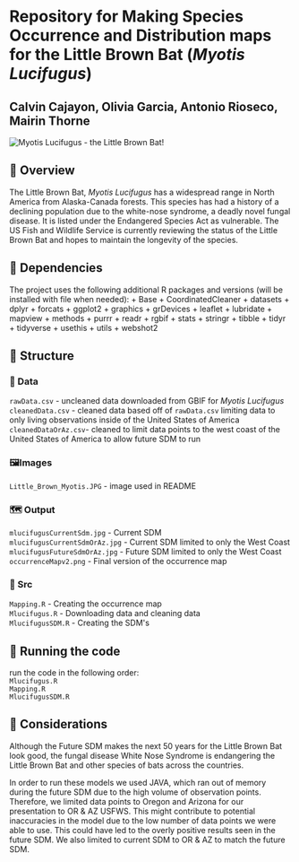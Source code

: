 # Repository for Making Species Occurrence and Distribution maps for the Little Brown Bat (*Myotis Lucifugus*)

## Calvin Cajayon, Olivia Garcia, Antonio Rioseco, Mairin Thorne

![*Myotis Lucifugus* - the Little Brown
Bat!](images/Little_Brown_Myotis.JPG)

## 🦇 Overview

The Little Brown Bat, *Myotis Lucifugus* has a widespread range in North
America from Alaska-Canada forests. This species has had a history of a
declining population due to the white-nose syndrome, a deadly novel
fungal disease. It is listed under the Endangered Species Act as vulnerable. The US Fish and Wildlife Service is currently reviewing the status of the Little Brown Bat and hopes to maintain the longevity of the species.

## 🔗 Dependencies

The project uses the following additional R packages and versions (will
be installed with file when needed): + Base + CoordinatedCleaner +
datasets + dplyr + forcats + ggplot2 + graphics + grDevices + leaflet +
lubridate + mapview + methods + purrr + readr + rgbif + stats +
stringr + tibble + tidyr + tidyverse + usethis + utils + webshot2

## 📂 Structure

### 💾 Data

`rawData.csv` - uncleaned data downloaded from GBIF for *Myotis
Lucifugus*\
`cleanedData.csv` - cleaned data based off of `rawData.csv` limiting
data to only living observations inside of the United States of America\
`cleanedDataOrAz.csv`- cleaned to limit data points to the west coast of
the United States of America to allow future SDM to run

### 🖼Images

`Little_Brown_Myotis.JPG` - image used in README

### 🗺️ Output

`mlucifugusCurrentSdm.jpg` - Current SDM\
`mlucifugusCurrentSdmOrAz.jpg` - Current SDM limited to only the West
Coast\
`mlucifugusFutureSdmOrAz.jpg` - Future SDM limited to only the West
Coast\
`occurrenceMapv2.png` - Final version of the occurrence map

### 📜 Src

`Mapping.R` - Creating the occurrence map\
`Mlucifugus.R` - Downloading data and cleaning data\
`MlucifugusSDM.R` - Creating the SDM's

## 🏃 Running the code

run the code in the following order:\
`Mlucifugus.R`\
`Mapping.R`\
`MlucifugusSDM.R`

## 🤔 Considerations

Although the Future SDM makes the next 50 years for the Little Brown Bat
look good, the fungal disease White Nose Syndrome is endangering the
Little Brown Bat and other species of bats across the countries.  
  
In order to run these models we used JAVA, which ran out of memory during the future SDM due to the high volume of observation points. Therefore, we limited data points to Oregon and Arizona for our presentation to OR & AZ USFWS. This might contribute to potential inaccuracies in the model due to the low number of data points we were able to use. This could have led to the overly positive results seen in the future SDM. We also limited to current SDM to OR & AZ to match the future SDM.
